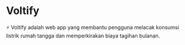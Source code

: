 # Voltify
⚡ Voltify adalah web app yang membantu pengguna melacak konsumsi listrik rumah tangga dan memperkirakan biaya tagihan bulanan.
